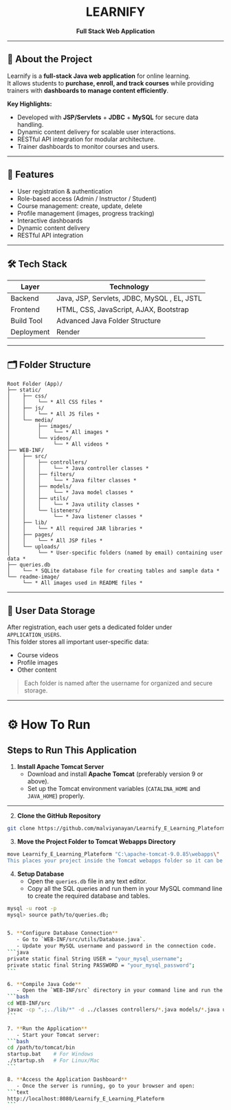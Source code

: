 <div align="center">

# LEARNIFY

**Full Stack Web Application**

</div>

---

## 📌 About the Project

Learnify is a **full-stack Java web application** for online learning.  
It allows students to **purchase, enroll, and track courses** while providing trainers with **dashboards to manage content efficiently**.

**Key Highlights:**

- Developed with **JSP/Servlets** + **JDBC** + **MySQL** for secure data handling.
- Dynamic content delivery for scalable user interactions.
- RESTful API integration for modular architecture.
- Trainer dashboards to monitor courses and users.

---

## 🚀 Features

- User registration & authentication
- Role-based access (Admin / Instructor / Student)
- Course management: create, update, delete
- Profile management (images, progress tracking)
- Interactive dashboards
- Dynamic content delivery
- RESTful API integration

---

## 🛠️ Tech Stack

| Layer      | Technology                                  |
| ---------- | ------------------------------------------- |
| Backend    | Java, JSP, Servlets, JDBC, MySQL , EL, JSTL |
| Frontend   | HTML, CSS, JavaScript, AJAX, Bootstrap      |
| Build Tool | Advanced Java Folder Structure              |
| Deployment | Render                                      |

---

## 🗂️ Folder Structure

```
Root Folder (App)/
├── static/
│    ├── css/
│    │    └── * All CSS files *
│    ├── js/
│    │    └── * All JS files *
│    └── media/
│         ├── images/
│         │    └── * All images *
│         └── videos/
│              └── * All videos *
├── WEB-INF/
│    ├── src/
│    │    ├── controllers/
│    │    │    └── * Java controller classes *
│    │    ├── filters/
│    │    │    └── * Java filter classes *
│    │    ├── models/
│    │    │    └── * Java model classes *
│    │    ├── utils/
│    │    │    └── * Java utility classes *
│    │    └── listeners/
│    │         └── * Java listener classes *
│    ├── lib/
│    │    └── * All required JAR libraries *
│    ├── pages/
│    │    └── * All JSP files *
│    └── uploads/
│         └── * User-specific folders (named by email) containing user data *
├── queries.db
│    └── * SQLite database file for creating tables and sample data *
└── readme-image/
     └── * All images used in README files *

```

---

## 💾 User Data Storage

After registration, each user gets a dedicated folder under `APPLICATION_USERS`.  
This folder stores all important user-specific data:

- Course videos
- Profile images
- Other content

> Each folder is named after the username for organized and secure storage.

---

# ⚙️ How To Run

## Steps to Run This Application

1. **Install Apache Tomcat Server**
   - Download and install **Apache Tomcat** (preferably version 9 or above).
   - Set up the Tomcat environment variables (`CATALINA_HOME` and `JAVA_HOME`) properly.

---

2. **Clone the GitHub Repository**

```bash
git clone https://github.com/malviyanayan/Learnify_E_Learning_Plateform.git
```

3. **Move the Project Folder to Tomcat Webapps Directory**

```bash
move Learnify_E_Learning_Plateform "C:\apache-tomcat-9.0.85\webapps\"
This places your project inside the Tomcat webapps folder so it can be deployed automatically when the server starts.
```

4. **Setup Database**
   - Open the `queries.db` file in any text editor.
   - Copy all the SQL queries and run them in your MySQL command line to create the required database and tables.

````bash
mysql -u root -p
mysql> source path/to/queries.db;


5. **Configure Database Connection**
   - Go to `WEB-INF/src/utils/Database.java`.
   - Update your MySQL username and password in the connection code.
```java
private static final String USER = "your_mysql_username";
private static final String PASSWORD = "your_mysql_password";
```

6. **Compile Java Code**
   - Open the `WEB-INF/src` directory in your command line and run the following command to compile all Java files:
```bash
cd WEB-INF/src
javac -cp ".;../lib/*" -d ../classes controllers/*.java models/*.java utils/*.java listeners/*.java
```

7. **Run the Application**
   - Start your Tomcat server:
```bash
cd /path/to/tomcat/bin
startup.bat    # For Windows
./startup.sh   # For Linux/Mac
```

8. **Access the Application Dashboard**
   - Once the server is running, go to your browser and open:
```text
http://localhost:8080/Learnify_E_Learning_Plateform
```
````
